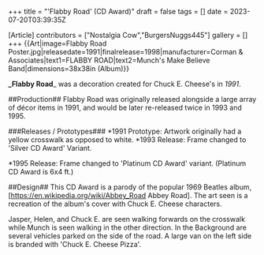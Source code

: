 +++
title = "'Flabby Road' (CD Award)"
draft = false
tags = []
date = 2023-07-20T03:39:35Z

[Article]
contributors = ["Nostalgia Cow","BurgersNuggs445"]
gallery = []
+++
{{Art|image=Flabby Road Poster.jpg|releasedate=1991|finalrelease=1998|manufacturer=Corman & Associates|text1=FLABBY ROAD|text2=Munch's Make Believe Band|dimensions=38x38in (Album)}}

**_Flabby Road**_ was a decoration created for Chuck E. Cheese's in _1991_.

##Production##
Flabby Road was originally released alongside a large array of décor items in 1991, and would be later re-released twice in 1993 and 1995. 

###Releases / Prototypes###
*1991 Prototype: Artwork originally had a yellow crosswalk as opposed to white.
*1993 Release: Frame changed to 'Silver CD Award' Variant.

*1995 Release: Frame changed to 'Platinum CD Award' variant. (Platinum CD Award is 6x4 ft.)

##Design##
This CD Award is a parody of the popular 1969 Beatles album, [https://en.wikipedia.org/wiki/Abbey_Road Abbey Road]. The art seen is a recreation of the album's cover with Chuck E. Cheese characters. 

Jasper, Helen, and Chuck E. are seen walking forwards on the crosswalk while Munch is seen walking in the other direction. In the Background are several vehicles parked on the side of the road. A large van on the left side is branded with 'Chuck E. Cheese Pizza'. 
 

